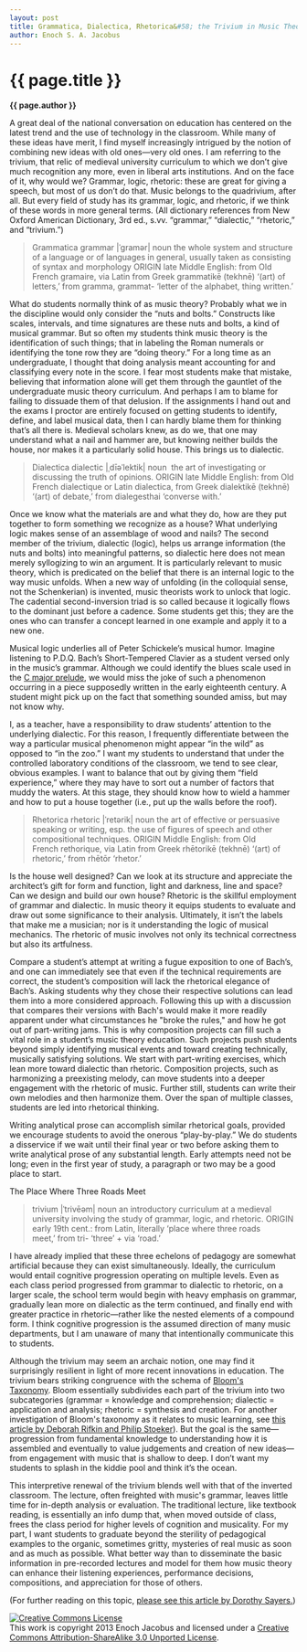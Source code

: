 ```yaml
---
layout: post
title: Grammatica, Dialectica, Rhetorica&#58; the Trivium in Music Theory Pedagogy
author: Enoch S. A. Jacobus
---
```


{{ page.title }}
================

**{{ page.author }}**

A great deal of the national conversation on education has centered on the latest trend and the use of technology in the classroom. While many of these ideas have merit, I find myself increasingly intrigued by the notion of combining new ideas with old ones—very old ones. I am referring to the trivium, that relic of medieval university curriculum to which we don’t give much recognition any more, even in liberal arts institutions. And on the face of it, why would we? Grammar, logic, rhetoric: these are great for giving a speech, but most of us don’t do that. Music belongs to the quadrivium, after all. But every field of study has its grammar, logic, and rhetoric, if we think of these words in more general terms. (All dictionary references from New Oxford American Dictionary, 3rd ed., s.vv. “grammar,” “dialectic,” “rhetoric,” and “trivium.”)

>Grammatica
>grammar |ˈgramər| noun
>the whole system and structure of a language or of languages in general, usually taken as consisting of syntax and morphology
ORIGIN late Middle English: from Old French gramaire, via Latin from Greek grammatikē (tekhnē) ‘(art) of letters,’ from gramma, grammat- ‘letter of the alphabet, thing written.’ 

What do students normally think of as music theory? Probably what we in the discipline would only consider the “nuts and bolts.” Constructs like scales, intervals, and time signatures are these nuts and bolts, a kind of musical grammar. But so often my students think music theory is the identification of such things; that in labeling the Roman numerals or identifying the tone row they are “doing theory.” For a long time as an undergraduate, I thought that doing analysis meant accounting for and classifying every note in the score. I fear most students make that mistake, believing that information alone will get them through the gauntlet of the undergraduate music theory curriculum. And perhaps I am to blame for failing to dissuade them of that delusion. If the assignments I hand out and the exams I proctor are entirely focused on getting students to identify, define, and label musical data, then I can hardly blame them for thinking that’s all there is. Medieval scholars knew, as do we, that one may understand what a nail and hammer are, but knowing neither builds the house, nor makes it a particularly solid house. This brings us to dialectic.

>Dialectica
dialectic |ˌdīəˈlektik| noun 
the art of investigating or discussing the truth of opinions.
ORIGIN late Middle English: from Old French dialectique or Latin dialectica, from Greek dialektikē (tekhnē) ‘(art) of debate,’ from dialegesthai ‘converse with.’

Once we know what the materials are and what they do, how are they put together to form something we recognize as a house? What underlying logic makes sense of an assemblage of wood and nails? The second member of the trivium, dialectic (logic), helps us arrange information (the nuts and bolts) into meaningful patterns, so dialectic here does not mean merely syllogizing to win an argument. It is particularly relevant to music theory, which is predicated on the belief that there is an internal logic to the way music unfolds. When a new way of unfolding (in the colloquial sense, not the Schenkerian) is invented, music theorists work to unlock that logic. The cadential second-inversion triad is so called because it logically flows to the dominant just before a cadence. Some students get this; they are the ones who can transfer a concept learned in one example and apply it to a new one.

Musical logic underlies all of Peter Schickele’s musical humor. Imagine listening to P.D.Q. Bach’s Short-Tempered Clavier as a student versed only in the music’s grammar. Although we could identify the blues scale used in the [C major prelude](http://www.youtube.com/watch?v=7j6vrcbi470), we would miss the joke of such a phenomenon occurring in a piece supposedly written in the early eighteenth century. A student might pick up on the fact that something sounded amiss, but may not know why.

I, as a teacher, have a responsibility to draw students’ attention to the underlying dialectic. For this reason, I frequently differentiate between the way a particular musical phenomenon might appear “in the wild” as opposed to “in the zoo.” I want my students to understand that under the controlled laboratory conditions of the classroom, we tend to see clear, obvious examples. I want to balance that out by giving them “field experience,” where they may have to sort out a number of factors that muddy the waters. At this stage, they should know how to wield a hammer and how to put a house together (i.e., put up the walls before the roof).

>Rhetorica
>rhetoric |ˈretərik| noun
>the art of effective or persuasive speaking or writing, esp. the use of figures of speech and other compositional techniques.
ORIGIN Middle English: from Old French rethorique, via Latin from Greek rhētorikē (tekhnē) ‘(art) of rhetoric,’ from rhētōr ‘rhetor.’

Is the house well designed? Can we look at its structure and appreciate the architect’s gift for form and function, light and darkness, line and space? Can we design and build our own house? Rhetoric is the skillful employment of grammar and dialectic. In music theory it equips students to evaluate and draw out some significance to their analysis. Ultimately, it isn’t the labels that make me a musician; nor is it understanding the logic of musical mechanics. The rhetoric of music involves not only its technical correctness but also its artfulness.

Compare a student’s attempt at writing a fugue exposition to one of Bach’s, and one can immediately see that even if the technical requirements are correct, the student’s composition will lack the rhetorical elegance of Bach’s. Asking students why they chose their respective solutions can lead them into a more considered approach. Following this up with a discussion that compares their versions with Bach's would make it more readily apparent under what circumstances he "broke the rules," and how he got out of part-writing jams. This is why composition projects can fill such a vital role in a student’s music theory education. Such projects push students beyond simply identifying musical events and toward creating technically, musically satisfying solutions. We start with part-writing exercises, which lean more toward dialectic than rhetoric. Composition projects, such as harmonizing a preexisting melody, can move students into a deeper engagement with the rhetoric of music. Further still, students can write their own melodies and then harmonize them. Over the span of multiple classes, students are led into rhetorical thinking.

Writing analytical prose can accomplish similar rhetorical goals, provided we encourage students to avoid the onerous “play-by-play.” We do students a disservice if we wait until their final year or two before asking them to write analytical prose of any substantial length. Early attempts need not be long; even in the first year of study, a paragraph or two may be a good place to start.

The Place Where Three Roads Meet

>trivium |ˈtrivēəm| noun
an introductory curriculum at a medieval university involving the study of grammar, logic, and rhetoric.
ORIGIN early 19th cent.: from Latin, literally ‘place where three roads meet,’ from tri- ‘three’ + via ‘road.’

I have already implied that these three echelons of pedagogy are somewhat artificial because they can exist simultaneously. Ideally, the curriculum would entail cognitive progression operating on multiple levels. Even as each class period progressed from grammar to dialectic to rhetoric, on a larger scale, the school term would begin with heavy emphasis on grammar, gradually lean more on dialectic as the term continued, and finally end with greater practice in rhetoric—rather like the nested elements of a compound form. I think cognitive progression is the assumed direction of many music departments, but I am unaware of many that intentionally communicate this to students.

Although the trivium may seem an archaic notion, one may find it surprisingly resilient in light of more recent innovations in education. The trivium bears striking congruence with the schema of [Bloom's Taxonomy](http://ww2.odu.edu/educ/roverbau/Bloom/blooms_taxonomy.htm). Bloom essentially subdivides each part of the trivium into two subcategories (grammar = knowledge and comprehension; dialectic = application and analysis; rhetoric = synthesis and creation. For another investigation of Bloom's taxonomy as it relates to music learning, see [this article by Deborah Rifkin and Philip Stoeker](http://jmtp.ou.edu/journal-article/revised-taxonomy-music-learning)). But the goal is the same—progression from fundamental knowledge to understanding how it is assembled and eventually to value judgements and creation of new ideas—from engagement with music that is shallow to deep. I don’t want my students to splash in the kiddie pool and think it’s the ocean.

This interpretive renewal of the trivium blends well with that of the inverted classroom. The lecture, often freighted with music's grammar, leaves little time for in-depth analysis or evaluation. The traditional lecture, like textbook reading, is essentially an info dump that, when moved outside of class, frees the class period for higher levels of cognition and musicality. For my part, I want students to graduate beyond the sterility of pedagogical examples to the organic, sometimes gritty, mysteries of real music as soon and as much as possible. What better way than to disseminate the basic information in pre-recorded lectures and model for them how music theory can enhance their listening experiences, performance decisions, compositions, and appreciation for those of others.

(For further reading on this topic, [please see this article by Dorothy Sayers.](http://www.gbt.org/text/sayers.html))

<a rel="license" href="http://creativecommons.org/licenses/by-sa/3.0/"><img alt="Creative Commons License" style="border-width:0" src="http://i.creativecommons.org/l/by-sa/3.0/88x31.png" /></a><br />This work is copyright 2013 Enoch Jacobus and licensed under a <a rel="license" href="http://creativecommons.org/licenses/by-sa/3.0/">Creative Commons Attribution-ShareAlike 3.0 Unported License</a>.
